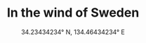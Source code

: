 ---
title: In the wind of Sweden
subtitle: "34.23434234° N, 134.46434234° E"
order_number: 1
image: /uploads/1.png
portrait: true
---
